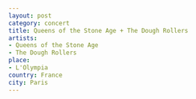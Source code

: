 ```yaml
---
layout: post
category: concert
title: Queens of the Stone Age + The Dough Rollers
artists: 
- Queens of the Stone Age
- The Dough Rollers
place: 
- L'Olympia
country: France
city: Paris
---
```


